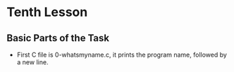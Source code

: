 # Tenth Lesson

## Basic Parts of the Task

- First C file is 0-whatsmyname.c, it prints the program name, followed by a new line.
